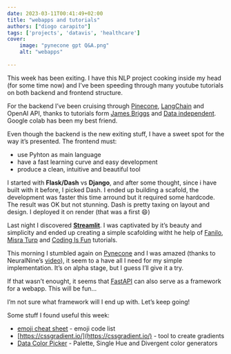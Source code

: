 ```yaml
---
date: 2023-03-11T00:41:49+02:00
title: "webapps and tutorials"
authors: ["diogo carapito"]
tags: ['projects', 'datavis', 'healthcare']
cover:
    image: "pynecone gpt Q&A.png"
    alt: "webapps"
    
---
```


This week has been exiting. I have this NLP project cooking inside my head (for some time now) and I’ve been speeding through many youtube tutorials on both backend and frontend structure.

For the backend I’ve been cruising through [Pinecone](https://www.pinecone.io/), [LangChain](https://langchain.readthedocs.io/en/latest/#) and OpenAI API, thanks to tutorials form [James Briggs](https://www.youtube.com/@jamesbriggs) and [Data independent](https://www.youtube.com/@DataIndependent). Google colab has been my best friend.

Even though the backend is the new exiting stuff, I have a sweet spot for the way it’s presented. The frontend must:
- use Pyhton as main language
- have a fast learning curve and easy development 
- produce a clean, intuitive and beautiful tool

I started with **Flask/Dash** vs **Django**, and after some thought, since i have built with it before, I picked Dash. I ended up building a scafold, the development was faster this time arround but it required some hardcode. The result was OK but not stunning. Dash is pretty taxing on layout and design. I deployed it on render (that was a first :smile:)

Last night I discovered **[Streamlit](https://streamlit.io/)**. I was captivated by it’s beauty and simplicity and ended up creating a simple scafolding witht he help of [Fanilo](https://www.youtube.com/@andfanilo), [Misra Turp](https://www.youtube.com/@misraturp) and [Coding Is Fun](https://www.youtube.com/@CodingIsFun) tutorials.

This morning I stumbled again on [Pynecone](https://pynecone.io/) and I was amazed (thanks to NeuralNine’s [video](https://www.youtube.com/watch?v=ur4fCNMPp0I)), it seem to a have all I need for my simple implementation. It’s on alpha stage, but I guess I’ll give it a try.

If that wasn’t enought, it seems that [FastAPI](https://fastapi.tiangolo.com/) can also serve as a framework for a webapp. This will be fun…

I’m not sure what framework will I end up with. Let’s keep going!

Some stuff I found useful this week:

- [emoji cheat sheet](https://www.webfx.com/tools/emoji-cheat-sheet/) - emoji code list
- [https://cssgradient.io/](https://cssgradient.io/) - tool to create gradients
- [Data Color Picker](https://www.learnui.design/tools/data-color-picker.html#palette) - Palette, Single Hue and Divergent color generators

